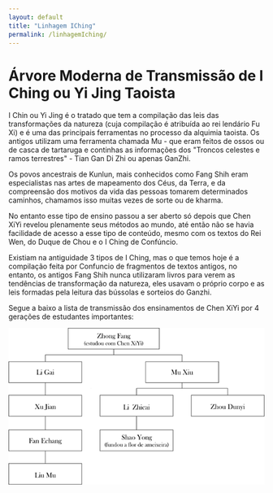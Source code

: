 ```yaml
---
layout: default
title: "Linhagem IChing"
permalink: /linhagemIching/
---
```


# Árvore Moderna de Transmissão de I Ching ou Yi Jing Taoista
 

I Chin ou Yi Jing é o tratado que tem a compilação das leis das transformações da natureza (cuja compilação é atribuída ao rei lendário Fu Xi) e é uma das principais ferramentas no processo da alquimia taoista. Os antigos utilizam uma ferramenta chamada Mu - que eram feitos de ossos ou de casca de tartaruga e continhas as informações dos "Troncos celestes e ramos terrestres" - Tian Gan Di Zhi ou apenas GanZhi.  

 
Os povos ancestrais de Kunlun, mais conhecidos como Fang Shih eram especialistas nas artes de mapeamento dos Céus, da Terra, e da compreensão dos motivos da vida das pessoas tomarem determinados caminhos, chamamos isso muitas vezes de sorte ou de kharma.  

 
No entanto esse tipo de ensino passou a ser aberto só depois que Chen XiYi revelou plenamente seus métodos ao mundo, até então não se havia facilidade de acesso a esse tipo de conteúdo, mesmo com os textos do Rei Wen, do Duque de Chou e o I Ching de Confúncio.  

 
Existiam na antiguidade 3 tipos de I Ching, mas o que temos hoje é a compilação feita por Confuncio de fragmentos de textos antigos, no entanto, os antigos Fang Shih nunca utilizaram livros para verem as tendências de transformação da natureza, eles usavam o próprio corpo e as leis formadas pela leitura das bússolas e sorteios do Ganzhi.  

 
Segue a baixo a lista de transmissão dos ensinamentos de Chen XiYi por 4 gerações de estudantes importantes:    

![linhagem ICHING](/assets/img/linhagemIChing.png) 
